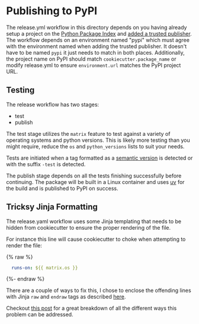 # Publishing to PyPI

The release.yml workflow in this directory depends on you having
already setup a project on the [Python Package Index][pypi] and [added
a trusted publisher][trusted-publisher]. The workflow depends on an
environment named "pypi" which must agree with the environment named
when adding the trusted publisher. It doesn't have to be named `pypi`
it just needs to match in both places. Additionally, the project name
on PyPI should match `cookiecutter.package_name` or modify release.yml
to ensure `environment.url` matches the PyPI project URL.

## Testing

The release workflow has two stages:
- test
- publish

The test stage utilizes the `matrix` feature to test against a variety
of operating systems and python versions. This is likely more testing
than you might require, reduce the `os` and `python_versions` lists
to suit your needs.

Tests are initiated when a tag formatted as a [semantic
version][semantic-version] is detected or with the suffix `-test` is
detected.

The publish stage depends on all the tests finishing successfully
before continuing. The package will be built in a Linux container
and uses [uv][uv] for the build and is published to PyPI on success.

## Tricksy Jinja Formatting

The release.yaml workflow uses some Jinja templating that needs to be
hidden from cookiecutter to ensure the proper rendering of the file.

For instance this line will cause cookiecutter to choke when
attempting to render the file:

{% raw %}
```yaml
  runs-on: ${{ matrix.os }}
```
{%- endraw %}

There are a couple of ways to fix this, I chose to enclose the
offending lines with Jinja `raw` and `endraw` tags as described
[here][jinja-whitespace-control].

Checkout [this post][jinja-tricks] for a great breakdown of all the
different ways this problem can be addressed.

<!-- End Links -->
[pypi]: https://pypi.org
[trusted-publisher]: https://docs.pypi.org/trusted-publishers/
[uv]: https://docs.astral.sh/uv/
[semantic-version]: https://semver.org
[jinja-tricks]: https://github.com/cookiecutter/cookiecutter/issues/1624#issuecomment-2031117503
[jinja-whitespace-control]: https://jinja.palletsprojects.com/en/stable/templates/#whitespace-control
